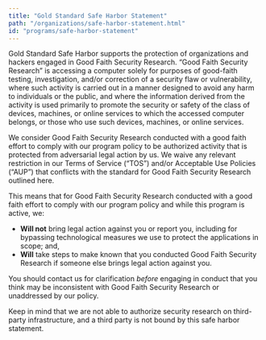 ```yaml
---
title: "Gold Standard Safe Harbor Statement"
path: "/organizations/safe-harbor-statement.html"
id: "programs/safe-harbor-statement"
---
```

Gold Standard Safe Harbor supports the protection of organizations and hackers engaged in Good Faith Security Research. “Good Faith Security Research” is accessing a computer solely for purposes of good-faith testing, investigation, and/or correction of a security flaw or vulnerability, where such activity is carried out in a manner designed to avoid any harm to individuals or the public, and where the information derived from the activity is used primarily to promote the security or safety of the class of devices, machines, or online services to which the accessed computer belongs, or those who use such devices, machines, or online services.

We consider Good Faith Security Research conducted with a good faith effort to comply with our program policy to be authorized activity that is protected from adversarial legal action by us. We waive any relevant restriction in our Terms of Service (“TOS”) and/or Acceptable Use Policies (“AUP”) that conflicts with the standard for Good Faith Security Research outlined here.

This means that for Good Faith Security Research conducted with a good faith effort to comply with our program policy and while this program is active, we:
* **Will not** bring legal action against you or report you, including for bypassing technological measures we use to protect the applications in scope; and,
* **Will** take steps to make known that you conducted Good Faith Security Research if someone else brings legal action against you.

You should contact us for clarification *before* engaging in conduct that you think may be inconsistent with Good Faith Security Research or unaddressed by our policy.

Keep in mind that we are not able to authorize security research on third-party infrastructure, and a third party is not bound by this safe harbor statement.
